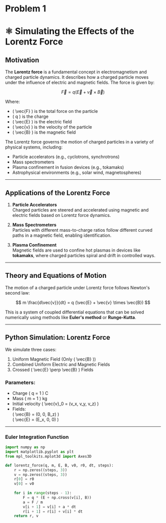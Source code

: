 # Problem 1
# ⚛️ Simulating the Effects of the Lorentz Force

##  Motivation

The **Lorentz force** is a fundamental concept in electromagnetism and charged particle dynamics. It describes how a charged particle moves under the influence of electric and magnetic fields. The force is given by:

$$
\vec{F} = q (\vec{E} + \vec{v} \times \vec{B})
$$

Where:

- \( \vec{F} \) is the total force on the particle  
- \( q \) is the charge  
- \( \vec{E} \) is the electric field  
- \( \vec{v} \) is the velocity of the particle  
- \( \vec{B} \) is the magnetic field

The Lorentz force governs the motion of charged particles in a variety of physical systems, including:

- Particle accelerators (e.g., cyclotrons, synchrotrons)  
- Mass spectrometers  
- Plasma confinement in fusion devices (e.g., tokamaks)  
- Astrophysical environments (e.g., solar wind, magnetospheres)

---

##  Applications of the Lorentz Force

1. **Particle Accelerators**  
   Charged particles are steered and accelerated using magnetic and electric fields based on Lorentz force dynamics.

2. **Mass Spectrometers**  
   Particles with different mass-to-charge ratios follow different curved paths in a magnetic field, enabling identification.

3. **Plasma Confinement**  
   Magnetic fields are used to confine hot plasmas in devices like **tokamaks**, where charged particles spiral and drift in controlled ways.

---

##  Theory and Equations of Motion

The motion of a charged particle under Lorentz force follows Newton's second law:

$$
m \frac{d\vec{v}}{dt} = q (\vec{E} + \vec{v} \times \vec{B})
$$

This is a system of coupled differential equations that can be solved numerically using methods like **Euler's method** or **Runge-Kutta**.

---

## Python Simulation: Lorentz Force

We simulate three cases:

1. Uniform Magnetic Field (Only \( \vec{B} \))  
2. Combined Uniform Electric and Magnetic Fields  
3. Crossed \( \vec{E} \perp \vec{B} \) Fields

###  Parameters:

- Charge \( q = 1 \) C  
- Mass \( m = 1 \) kg  
- Initial velocity \( \vec{v}_0 = (v_x, v_y, v_z) \)  
- Fields:  
  \( \vec{B} = (0, 0, B_z) \)  
  \( \vec{E} = (E_x, 0, 0) \)

---

###  Euler Integration Function

```python
import numpy as np
import matplotlib.pyplot as plt
from mpl_toolkits.mplot3d import Axes3D

def lorentz_force(q, m, E, B, v0, r0, dt, steps):
    r = np.zeros((steps, 3))
    v = np.zeros((steps, 3))
    r[0] = r0
    v[0] = v0
    
    for i in range(steps - 1):
        F = q * (E + np.cross(v[i], B))
        a = F / m
        v[i + 1] = v[i] + a * dt
        r[i + 1] = r[i] + v[i] * dt
    return r, v
    
```
